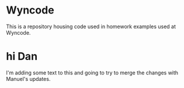 Wyncode
=======

This is a repository housing code used in homework examples used at Wyncode.


hi Dan
=======

I'm adding some text to this and going to try to merge the changes with Manuel's updates.
